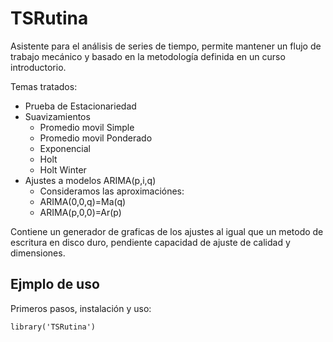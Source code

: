 # TSRutina

Asistente para el análisis de series de tiempo, permite mantener un flujo de trabajo mecánico y basado en la metodología definida en un curso introductorio.

Temas tratados:
* Prueba de Estacionariedad
* Suavizamientos 
  * Promedio movil Simple
  * Promedio movil Ponderado
  * Exponencial
  * Holt
  * Holt Winter
* Ajustes a modelos ARIMA(p,i,q)
  * Consideramos las aproximaciónes:
  * ARIMA(0,0,q)=Ma(q)
  * ARIMA(p,0,0)=Ar(p)

Contiene un generador de graficas de los ajustes al igual que un metodo de escritura en disco duro, pendiente capacidad de ajuste de calidad y dimensiones.

## Ejmplo de uso

Primeros pasos, instalación y uso:
```
library('TSRutina')
```

